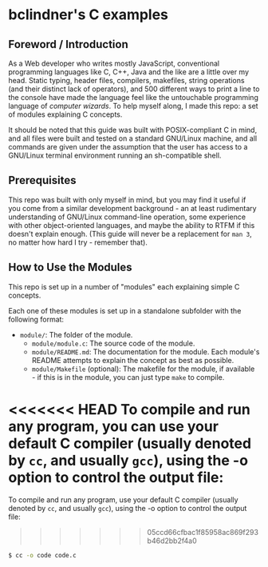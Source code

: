 # bclindner's C examples

## Foreword / Introduction

As a Web developer who writes mostly JavaScript, conventional programming languages like C, C++, Java and the like are a little over my head. Static typing, header files, compilers, makefiles, string operations (and their distinct lack of operators), and 500 different ways to print a line to the console have made the language feel like the untouchable programming language of *computer wizards*. To help myself along, I made this repo: a set of modules explaining C concepts.

It should be noted that this guide was built with POSIX-compliant C in mind, and all files were built and tested on a standard GNU/Linux machine, and all commands are given under the assumption that the user has access to a GNU/Linux terminal environment running an sh-compatible shell.

## Prerequisites

This repo was built with only myself in mind, but you may find it useful if you come from a similar development background - an at least rudimentary understanding of GNU/Linux command-line operation, some experience with other object-oriented languages, and maybe the ability to RTFM if this doesn't explain enough. (This guide will never be a replacement for `man 3`, no matter how hard I try - remember that).

## How to Use the Modules

This repo is set up in a number of "modules" each explaining simple C concepts.

Each one of these modules is set up in a standalone subfolder with the following format:

* `module/`: The folder of the module.
  * `module/module.c`: The source code of the module.
  * `module/README.md`: The documentation for the module. Each module's README attempts to explain the concept as best as possible.
  * `module/Makefile` (optional): The makefile for the module, if available - if this is in the module, you can just type `make` to compile.

<<<<<<< HEAD
To compile and run any program, you can use your default C compiler (usually denoted by `cc`, and usually `gcc`), using the -o option to control the output file:
=======
To compile and run any program, use your default C compiler (usually denoted by `cc`, and usually `gcc`), using the -o option to control the output file:
>>>>>>> 05ccd66cfbac1f85958ac869f293b46d2bb2f4a0

```sh
$ cc -o code code.c
```
